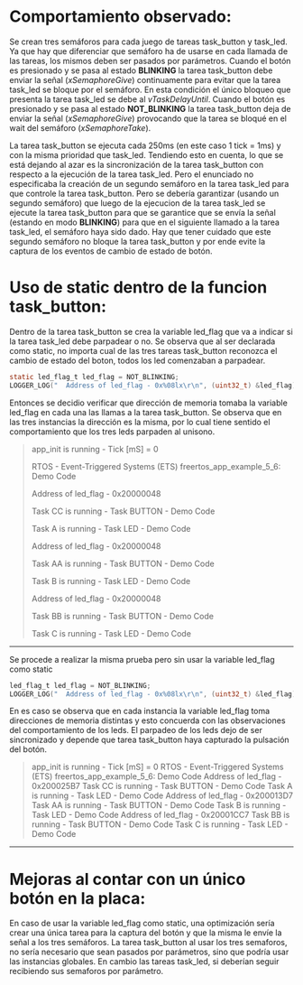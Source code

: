 # Comportamiento observado:
Se crean tres semáforos para cada juego de tareas task_button y task_led. Ya que hay que diferenciar que semáforo ha de usarse en cada llamada de las tareas, los mismos deben ser pasados por parámetros. 
Cuando el botón es presionado y se pasa al estado **BLINKING** la tarea task_button debe enviar la señal (*xSemaphoreGive*) continuamente para evitar que la tarea task_led se bloque por el semáforo. En esta condición el único bloqueo que presenta la tarea task_led se debe al *vTaskDelayUntil*.
Cuando el botón es presionado y se pasa al estado **NOT_BLINKING** la tarea task_button deja de enviar la señal (*xSemaphoreGive*) provocando que la tarea se bloqué en el wait del semáforo (*xSemaphoreTake*).

La tarea task_button se ejecuta cada 250ms (en este caso 1 tick = 1ms) y con la misma prioridad que task_led. Tendiendo esto en cuenta, lo que se está dejando al azar es la sincronización de la tarea task_button con respecto a la ejecución de la tarea task_led. Pero el enunciado no especificaba la creación de un segundo semáforo en la tarea task_led para que controle la tarea task_button. Pero se debería garantizar (usando un segundo semáforo) que luego de la ejecucion de la tarea task_led se ejecute la tarea task_button para que se garantice que se envía la señal (estando en modo **BLINKING**) para que en el siguiente llamado a la tarea task_led, el semáforo haya sido dado. Hay que tener cuidado que este segundo semáforo no bloque la tarea task_button y por ende evite la captura de los eventos de cambio de estado de botón.
# Uso de static dentro de la funcion task_button:
Dentro de la tarea task_button se crea la variable led_flag que va a indicar si la tarea task_led debe parpadear o no.
Se observa que al ser declarada como static, no importa cual de las tres tareas task_button reconozca el cambio de estado del boton, todos los led comenzaban a parpadear.
```C
static led_flag_t led_flag = NOT_BLINKING;
LOGGER_LOG("  Address of led_flag - 0x%08lx\r\n", (uint32_t) &led_flag);
```
Entonces se decidio verificar que dirección de memoria tomaba la variable led_flag en cada una las llamas a la tarea task_button. Se observa que en las tres instancias la dirección es la misma, por lo cual tiene sentido el comportamiento que los tres leds parpaden al unisono.
> app_init is running - Tick [mS] = 0
> 
>  RTOS - Event-Triggered Systems (ETS)
>  freertos_app_example_5_6: Demo Code
> 
>   Address of led_flag - 0x20000048
> 
>   Task CC is running - Task BUTTON - Demo Code
> 
>   Task A is running - Task LED - Demo Code
> 
>   Address of led_flag - 0x20000048
> 
>   Task AA is running - Task BUTTON - Demo Code
> 
>   Task B is running - Task LED - Demo Code
> 
>   Address of led_flag - 0x20000048
> 
>   Task BB is running - Task BUTTON - Demo Code
> 
>   Task C is running - Task LED - Demo Code
***
Se procede a realizar la misma prueba pero sin usar la variable led_flag como static
```C
led_flag_t led_flag = NOT_BLINKING;
LOGGER_LOG("  Address of led_flag - 0x%08lx\r\n", (uint32_t) &led_flag);
 ```
En es caso se observa que en cada instancia la variable led_flag toma direcciones de memoria distintas y esto concuerda con las observaciones del comportamiento de los leds. El parpadeo de los leds dejo de ser sincronizado y depende que tarea task_button haya capturado la pulsación del botón.
>  app_init is running - Tick [mS] = 0
> RTOS - Event-Triggered Systems (ETS)
> freertos_app_example_5_6: Demo Code
>  Address of led_flag - 0x200025B7
>  Task CC is running - Task BUTTON - Demo Code
>  Task A is running - Task LED - Demo Code
>  Address of led_flag - 0x200013D7
>  Task AA is running - Task BUTTON - Demo Code
>  Task B is running - Task LED - Demo Code
>  Address of led_flag - 0x20001CC7
>  Task BB is running - Task BUTTON - Demo Code
>  Task C is running - Task LED - Demo Code
***
# Mejoras al contar con un único botón en la placa:
En caso de usar la variable led_flag como static, una optimización sería crear una única tarea para la captura del botón y que la misma le envíe la señal a los tres semáforos. La tarea task_button al usar los tres semaforos, no sería necesario que sean pasados por parámetros, sino que podría usar las instancias globales. En cambio las tareas task_led, si deberían seguir recibiendo sus semaforos por parámetro.
